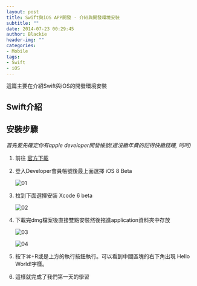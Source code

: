 ```yaml
---
layout: post
title: Swift與iOS APP開發 - 介紹與開發環境安裝
subtitle: ""
date: 2014-07-23 00:29:45
author: Blackie
header-img: ""
categories:
- Mobile
tags:
- Swift
- iOS
---
```


這篇主要在介紹Swift與iOS的開發環境安裝

<!-- More -->

## Swift介紹

## 安裝步驟

<em> 首先要先確定你有apple developer開發帳號(還沒繳年費的記得快繳錢瞜, 呵呵) </em>

1. 前往 [官方下載](https://developer.apple.com/devcenter/ios/index.action)
2. 登入Developer會員帳號後最上面選擇 iOS 8 Beta

	![01](swift_01_01.png)

3. 拉到下面選擇安裝 Xcode 6 beta

	![02](swift_01_02.png)

4. 下載完dmg檔案後直接雙點安裝然後拖進application資料夾中存放

	![03](swift_01_03.png)

	![04](swift_01_04.png)

5. 按下⌘+R或是上方的執行按鈕執行。可以看到中間區塊的右下角出現 Hello World!字樣。

6. 這樣就完成了我們第一天的學習
